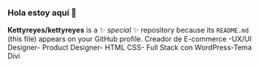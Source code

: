 ###  Hola estoy aquí 👋


**Kettyreyes/kettyreyes** is a ✨ _special_ ✨ repository because its `README.md` (this file) appears on your GitHub profile.
Creador de E-commerce -UX/UI Designer- Product Designer- HTML CSS- Full Stack con WordPress-Tema Divi




